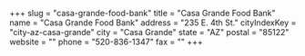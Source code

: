 +++
slug = "casa-grande-food-bank"
title = "Casa Grande Food Bank"
name = "Casa Grande Food Bank"
address = "235 E. 4th St."
cityIndexKey = "city-az-casa-grande"
city = "Casa Grande"
state = "AZ"
postal = "85122"
website = ""
phone = "520-836-1347"
fax = ""
+++

